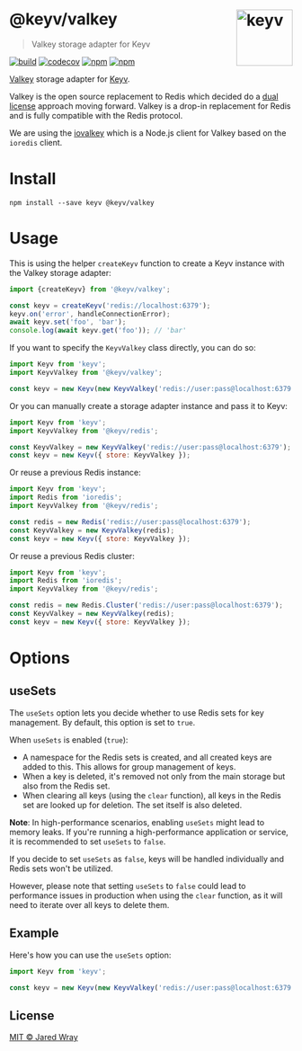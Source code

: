 # @keyv/valkey [<img width="100" align="right" src="https://jaredwray.com/images/keyv-symbol.svg" alt="keyv">](https://github.com/jaredwra/keyv)

> Valkey storage adapter for Keyv

[![build](https://github.com/jaredwray/keyv/actions/workflows/tests.yaml/badge.svg)](https://github.com/jaredwray/keyv/actions/workflows/tests.yaml)
[![codecov](https://codecov.io/gh/jaredwray/keyv/branch/main/graph/badge.svg?token=bRzR3RyOXZ)](https://codecov.io/gh/jaredwray/keyv)
[![npm](https://img.shields.io/npm/v/@keyv/valkey.svg)](https://www.npmjs.com/package/@keyv/valkey)
[![npm](https://img.shields.io/npm/dm/@keyv/valkey)](https://npmjs.com/package/@keyv/valkey)

[Valkey](https://valkey.io) storage adapter for [Keyv](https://github.com/jaredwray/keyv).

Valkey is the open source replacement to Redis which decided do a [dual license](https://redis.com/blog/redis-adopts-dual-source-available-licensing/) approach moving forward. Valkey is a drop-in replacement for Redis and is fully compatible with the Redis protocol.

We are using the [iovalkey](https://www.npmjs.com/package/iovalkey) which is a Node.js client for Valkey based on the `ioredis` client.

# Install

```shell
npm install --save keyv @keyv/valkey
```

# Usage

This is using the helper `createKeyv` function to create a Keyv instance with the Valkey storage adapter:

```js
import {createKeyv} from '@keyv/valkey';

const keyv = createKeyv('redis://localhost:6379');
keyv.on('error', handleConnectionError);
await keyv.set('foo', 'bar');
console.log(await keyv.get('foo')); // 'bar'
```

If you want to specify the `KeyvValkey` class directly, you can do so:

```js
import Keyv from 'keyv';
import KeyvValkey from '@keyv/valkey';

const keyv = new Keyv(new KeyvValkey('redis://user:pass@localhost:6379', { disable_resubscribing: true }));
```

Or you can manually create a storage adapter instance and pass it to Keyv:

```js
import Keyv from 'keyv';
import KeyvValkey from '@keyv/redis';

const KeyvValkey = new KeyvValkey('redis://user:pass@localhost:6379');
const keyv = new Keyv({ store: KeyvValkey });
```

Or reuse a previous Redis instance:

```js
import Keyv from 'keyv';
import Redis from 'ioredis';
import KeyvValkey from '@keyv/redis';

const redis = new Redis('redis://user:pass@localhost:6379');
const KeyvValkey = new KeyvValkey(redis);
const keyv = new Keyv({ store: KeyvValkey });
```

Or reuse a previous Redis cluster:

```js
import Keyv from 'keyv';
import Redis from 'ioredis';
import KeyvValkey from '@keyv/redis';

const redis = new Redis.Cluster('redis://user:pass@localhost:6379');
const KeyvValkey = new KeyvValkey(redis);
const keyv = new Keyv({ store: KeyvValkey });
```
# Options

## useSets

The `useSets` option lets you decide whether to use Redis sets for key management. By default, this option is set to `true`.

When `useSets` is enabled (`true`):

- A namespace for the Redis sets is created, and all created keys are added to this. This allows for group management of keys.
- When a key is deleted, it's removed not only from the main storage but also from the Redis set.
- When clearing all keys (using the `clear` function), all keys in the Redis set are looked up for deletion. The set itself is also deleted.

**Note**: In high-performance scenarios, enabling `useSets` might lead to memory leaks. If you're running a high-performance application or service, it is recommended to set `useSets` to `false`.

If you decide to set `useSets` as `false`, keys will be handled individually and Redis sets won't be utilized.

However, please note that setting `useSets` to `false` could lead to performance issues in production when using the `clear` function, as it will need to iterate over all keys to delete them.

## Example

Here's how you can use the `useSets` option:

```js
import Keyv from 'keyv';

const keyv = new Keyv(new KeyvValkey('redis://user:pass@localhost:6379', { useSets: false }));
```

## License

[MIT © Jared Wray](LISCENCE)
